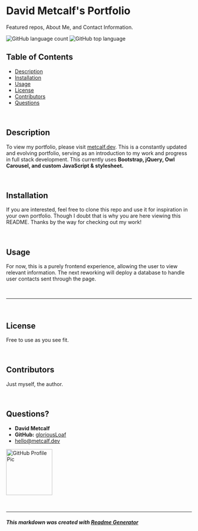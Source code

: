 
# David Metcalf's Portfolio
Featured repos, About Me, and Contact Information.

![GitHub language count](https://img.shields.io/github/languages/count/gloriousLoaf/gloriousLoaf.github.io)
![GitHub top language](https://img.shields.io/github/languages/top/gloriousLoaf/gloriousLoaf.github.io)

## Table of Contents
* [Description](#-description)
* [Installation](#-installation)
* [Usage](#-usage)
* [License](#-license)
* [Contributors](#-contributors)
* [Questions](#-questions)
<p>&nbsp;</p>

## Description
To view my portfolio, please visit [metcalf.dev](https://metcalf.dev).
This is a constantly updated and evolving portfolio, serving as an introduction to my work and progress in full stack development. This currently uses **Bootstrap, jQuery, Owl Carousel, and custom JavaScript & stylesheet.**
<p>&nbsp;</p>

## Installation
If you are interested, feel free to clone this repo and use it for inspiration in your own portfolio. Though I doubt that is why you are here viewing this README. Thanks by the way for checking out my work!
<p>&nbsp;</p>

## Usage
For now, this is a purely frontend experience, allowing the user to view relevant information. The next reworking will deploy a database to handle user contacts sent through the page.
<p>&nbsp;</p>

---
<p>&nbsp;</p>

## License
Free to use as you see fit.
<p>&nbsp;</p>

## Contributors
Just myself, the author.
<p>&nbsp;</p>

## Questions?
  * **David Metcalf**
  * **GitHub:** [gloriousLoaf](https://github.com/gloriousLoaf)
  * <hello@metcalf.dev>

<img src="https://github.com/gloriousLoaf.png" alt="GitHub Profile Pic" width="125" height="125">
<p>&nbsp;</p>

---

##### This markdown was created with [Readme Generator](https://github.com/gloriousLoaf/Readme-Generator)
